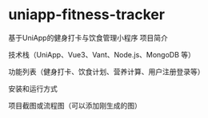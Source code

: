 # uniapp-fitness-tracker
基于UniApp的健身打卡与饮食管理小程序
项目简介

技术栈（UniApp、Vue3、Vant、Node.js、MongoDB 等）

功能列表（健身打卡、饮食计划、营养计算、用户注册登录等）

安装和运行方式

项目截图或流程图（可以添加刚生成的图）
